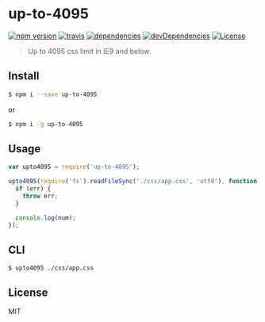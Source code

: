 # up-to-4095

[![npm version](http://img.shields.io/npm/v/up-to-4095.svg?style=flat)](https://github.com/makotot/up-to-4095)
[![travis](http://img.shields.io/travis/makotot/up-to-4095.svg?style=flat)](https://github.com/makotot/up-to-4095)
[![dependencies](http://img.shields.io/david/makotot/up-to-4095.svg?style=flat)](https://github.com/makotot/up-to-4095)
[![devDependencies](http://img.shields.io/david/dev/makotot/up-to-4095.svg?style=flat)](https://github.com/makotot/up-to-4095)
[![License](http://img.shields.io/npm/l/up-to-4095.svg?style=flat)](https://github.com/makotot/up-to-4095)

> Up to 4095 css limit in IE9 and below.


## Install

```sh
$ npm i --save up-to-4095
```

or

```sh
$ npm i -g up-to-4095
```

## Usage

```js
var upto4095 = require('up-to-4095');

upto4095(require('fs').readFileSync('./css/app.css', 'utf8'), function (err, num) {
  if (err) {
    throw err;
  }

  console.log(num);
});
```

## CLI

```
$ upto4095 ./css/app.css
```


## License

MIT

